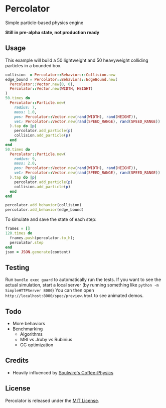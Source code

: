 # Percolator

Simple particle-based physics engine

__Still in pre-alpha state, not production ready__

## Usage

This example will build a 50 lightweight and 50 heavyweight colliding particles in a bounded box.

```ruby
collision  = Percolator::Behaviors::Collision.new
edge_bound = Percolator::Behaviors::EdgeBound.new(
  Percolator::Vector.new(0, 0),
  Percolator::Vector.new(WIDTH, HEIGHT)
)
50.times do
  Percolator::Particle.new(
    radius: 7,
    mass: 1.0,
    pos: Percolator::Vector.new(rand(WIDTH), rand(HEIGHT)),
    vel: Percolator::Vector.new(rand(SPEED_RANGE), rand(SPEED_RANGE))
  ).tap do |p|
    percolator.add_particle(p)
    collision.add_particle(p)
  end
end
50.times do
  Percolator::Particle.new(
    radius: 9,
    mass: 2.0,
    pos: Percolator::Vector.new(rand(WIDTH), rand(HEIGHT)),
    vel: Percolator::Vector.new(rand(SPEED_RANGE), rand(SPEED_RANGE))
  ).tap do |p|
    percolator.add_particle(p)
    collision.add_particle(p)
  end
end

percolator.add_behavior(collision)
percolator.add_behavior(edge_bound)
```

To simulate and save the state of each step:

```ruby
frames = []
120.times do
  frames.push(percolator.to_h);
  percolator.step
end
json = JSON.generate(content)
```

## Testing

Run `bundle exec guard` to automatically run the tests. If you want to see the actual simulation, start a local server (by running something like `python -m SimpleHTTPServer 8000`) You can then open `http://localhost:8000/spec/preview.html` to see animated demos.

## Todo

- More behaviors
- Benchmarking
  - Algorithms
  - MRI vs Jruby vs Rubinius
  - GC optimization

## Credits

- Heavily influenced by [Soulwire's Coffee-Physics](http://github.com/soulwire/Coffee-Physics)

## License

Percolator is released under the [MIT License](http://opensource.org/licenses/MIT).
